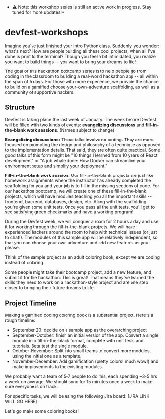 * ⚠️ Note: this workshop series is still an active work in progress. Stay tuned for more updates!*

# devfest-workshops

Imagine you've just finished your intro Python class. Suddenly, you wonder: what's next? How are people building all these cool projects, when all I've done is print to the terminal? Though you feel a bit intimidated, you realize you want to build things -- you want to bring your dreams to life!

The goal of this hackathon bootcamp series is to help people go from coding in the classroom to building a real-world hackathon app -- all within the span of 5 days. For those with more experience, we provide the chance to build on a gamified choose-your-own-adventure scaffolding, as well as a community of supportive hackers. 

## Structure

Devfest is taking place the last week of January. The week before Devfest will be filled with two kinds of events: **evangelizing discussions** and **fill-in-the-blank work sessions**. (Names subject to change)

**Evangelizing discussions:** These talks involve no coding. They are more focused on promoting the design and philosophy of a technique as opposed to the implementation details. That said, they are often quite practical. Some good talks of this form might be "10 things I learned from 10 years of React development" or "A job whale done: How Docker can streamline your environment setup and simplify your deployment."

**Fill-in-the-blank work session:** Our fill-in-the-blank projects are just like homework assignments where the instructor has already completed the scaffolding for you and your job is to fill in the missing sections of code. For our hackathon bootcamp, we will create one of these fill-in-the-blank projects, which will have modules teaching you all the important skills -- frontend, backend, databases, design, etc. Along with the scaffolding you're given some unit tests. Once you pass all the unit tests, you'll get to see satisfying green checkmarks and have a working program! 

During the Devfest week, we will conquer a room for 2 hours a day and use it for working through the fill-in-the-blank projects. We will have experienced hackers around the room to help with technical issues (or just to chat!).  The modules of this sample app will be relatively independent, so that you can choose your own adventure and add new features as you please. 

Think of the sample project as an adult coloring book, except we are coding instead of coloring.

Some people might take their bootcamp project, add a new feature, and submit it for the hackathon. This is great! That means they've learned the skills they need to work on a hackathon-style project and are one step closer to bringing their future dreams to life. 

## Project Timeline

Making a gamified coding coloring book is a substantial project. Here's a rough timeline:

- September 20: decide on a sample app as the overarching project
- September-October: finish an initial version of the app. Convert a single module into fill-in-the-blank format, complete with unit tests and tutorials. Beta test the single module.
- October-November: Split into small teams to convert more modules, using the initial one as a template. 
- November-December: Add gamification (pretty colors! much wow!) and make improvements to the existing modules.

We probably want a team of 5-7 people to do this, each spending ~3-5 hrs a week on average. We should sync for 15 minutes once a week to make sure everyone is on track. 

For specific tasks, we will be using the following Jira board: [JIRA LINK WILL GO HERE]

Let's go make some coloring books!

